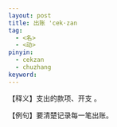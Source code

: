 ```yaml
---
layout: post
title: 出账 'cek·zan
tag:
  - <名>
  - <动>
pinyin: 
  - cekzan
  - chuzhang
keyword: 
---
```



【释义】支出的款项、开支 。         
                                                  
【例句】要清楚记录每一笔出账。            

         
                   
                      
     
                           